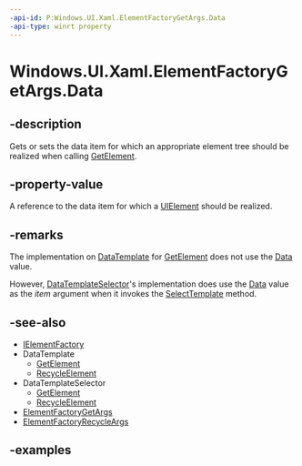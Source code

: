 ```yaml
---
-api-id: P:Windows.UI.Xaml.ElementFactoryGetArgs.Data
-api-type: winrt property
---
```


<!-- Property syntax.
public object Data { get;  set; }
-->

# Windows.UI.Xaml.ElementFactoryGetArgs.Data

## -description

Gets or sets the data item for which an appropriate element tree should be realized when calling [GetElement](ielementfactory_getelement_92222689.md).

## -property-value

A reference to the data item for which a [UIElement](uielement.md) should be realized.

## -remarks

The implementation on [DataTemplate](datatemplate.md) for [GetElement](ielementfactory_getelement_92222689.md) does not use the [Data](elementfactorygetargs_data.md) value.

However, [DataTemplateSelector](../windows.ui.xaml.controls/datatemplateselector.md)'s implementation does use the [Data](elementfactorygetargs_data.md) value as the *item* argument when it invokes the [SelectTemplate](../windows.ui.xaml.controls/datatemplateselector_selecttemplate_737484049.md) method.

## -see-also

* [IElementFactory](ielementfactory.md)
* DataTemplate
  * [GetElement](datatemplate_getelement_92222689.md)
  * [RecycleElement](datatemplate_recycleelement_1023702976.md)
* DataTemplateSelector
  * [GetElement](../windows.ui.xaml.controls/datatemplateselector_getelement_92222689.md)
  * [RecycleElement](../windows.ui.xaml.controls/datatemplateselector_recycleelement_1023702976.md)
* [ElementFactoryGetArgs](elementfactorygetargs.md)
* [ElementFactoryRecycleArgs](elementfactoryrecycleargs.md)

## -examples
